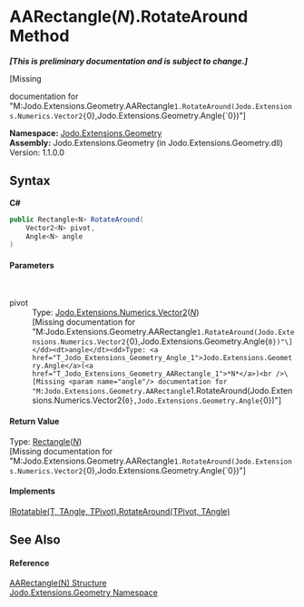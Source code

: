 # AARectangle(*N*).RotateAround Method 
 _**\[This is preliminary documentation and is subject to change.\]**_

\[Missing <summary> documentation for "M:Jodo.Extensions.Geometry.AARectangle`1.RotateAround(Jodo.Extensions.Numerics.Vector2{`0},Jodo.Extensions.Geometry.Angle{`0})"\]

**Namespace:**&nbsp;<a href="N_Jodo_Extensions_Geometry">Jodo.Extensions.Geometry</a><br />**Assembly:**&nbsp;Jodo.Extensions.Geometry (in Jodo.Extensions.Geometry.dll) Version: 1.1.0.0

## Syntax

**C#**<br />
``` C#
public Rectangle<N> RotateAround(
	Vector2<N> pivot,
	Angle<N> angle
)
```


#### Parameters
&nbsp;<dl><dt>pivot</dt><dd>Type: <a href="T_Jodo_Extensions_Numerics_Vector2_1">Jodo.Extensions.Numerics.Vector2</a>(<a href="T_Jodo_Extensions_Geometry_AARectangle_1">*N*</a>)<br />\[Missing <param name="pivot"/> documentation for "M:Jodo.Extensions.Geometry.AARectangle`1.RotateAround(Jodo.Extensions.Numerics.Vector2{`0},Jodo.Extensions.Geometry.Angle{`0})"\]</dd><dt>angle</dt><dd>Type: <a href="T_Jodo_Extensions_Geometry_Angle_1">Jodo.Extensions.Geometry.Angle</a>(<a href="T_Jodo_Extensions_Geometry_AARectangle_1">*N*</a>)<br />\[Missing <param name="angle"/> documentation for "M:Jodo.Extensions.Geometry.AARectangle`1.RotateAround(Jodo.Extensions.Numerics.Vector2{`0},Jodo.Extensions.Geometry.Angle{`0})"\]</dd></dl>

#### Return Value
Type: <a href="T_Jodo_Extensions_Geometry_Rectangle_1">Rectangle</a>(<a href="T_Jodo_Extensions_Geometry_AARectangle_1">*N*</a>)<br />\[Missing <returns> documentation for "M:Jodo.Extensions.Geometry.AARectangle`1.RotateAround(Jodo.Extensions.Numerics.Vector2{`0},Jodo.Extensions.Geometry.Angle{`0})"\]

#### Implements
<a href="M_Jodo_Extensions_Geometry_IRotatable_3_RotateAround">IRotatable(T, TAngle, TPivot).RotateAround(TPivot, TAngle)</a><br />

## See Also


#### Reference
<a href="T_Jodo_Extensions_Geometry_AARectangle_1">AARectangle(N) Structure</a><br /><a href="N_Jodo_Extensions_Geometry">Jodo.Extensions.Geometry Namespace</a><br />
